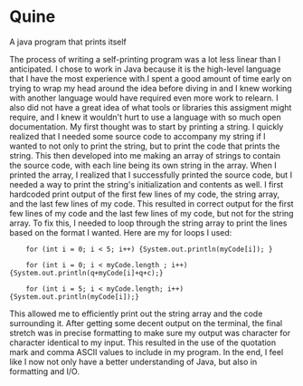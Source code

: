 # Quine
A java program that prints itself

The process of writing a self-printing program was a lot less linear than I anticipated. I chose to work in Java because it is the high-level language that I have the most experience with.I spent a good amount of time early on trying to wrap my head around the idea before diving in and I knew working with another language would have required even more work to relearn. I also did not have a great idea of what tools or libraries this assigment might require, and I knew it wouldn't hurt to use a language with so much open documentation.
 My first thought was to start by printing a string. I quickly realized that I needed some source code to accompany my string if I wanted to not only to print the string, but to print the code that prints the string. This then developed into me making an array of strings to contain the source code, with each line being its own string in the array. When I printed the array, I realized that I successfully printed the source code, but I needed a way to print the string's initialization and contents as well. I first hardcoded print output of the first few lines of my code, the string array, and the last few lines of my code. This resulted in correct output for the first few lines of my code and the last few lines of my code, but not for the string array. To fix this, I needed to loop through the string array to print the lines based on the format I wanted. Here are my for loops I used:  

		for (int i = 0; i < 5; i++) {System.out.println(myCode[i]);	}	

		for (int i = 0; i < myCode.length ; i++) {System.out.println(q+myCode[i]+q+c);}

		for (int i = 5; i < myCode.length; i++) {System.out.println(myCode[i]);}

This allowed me to efficiently print out the string array and the code surrounding it. After getting some decent output on the terminal, the final stretch was in precise formatting to make sure my output was character for character identical to my input. This resulted in the use of the quotation mark and comma ASCII values to include in my program. In the end, I feel like I now not only have a better understanding of Java, but also in formatting and I/O.
